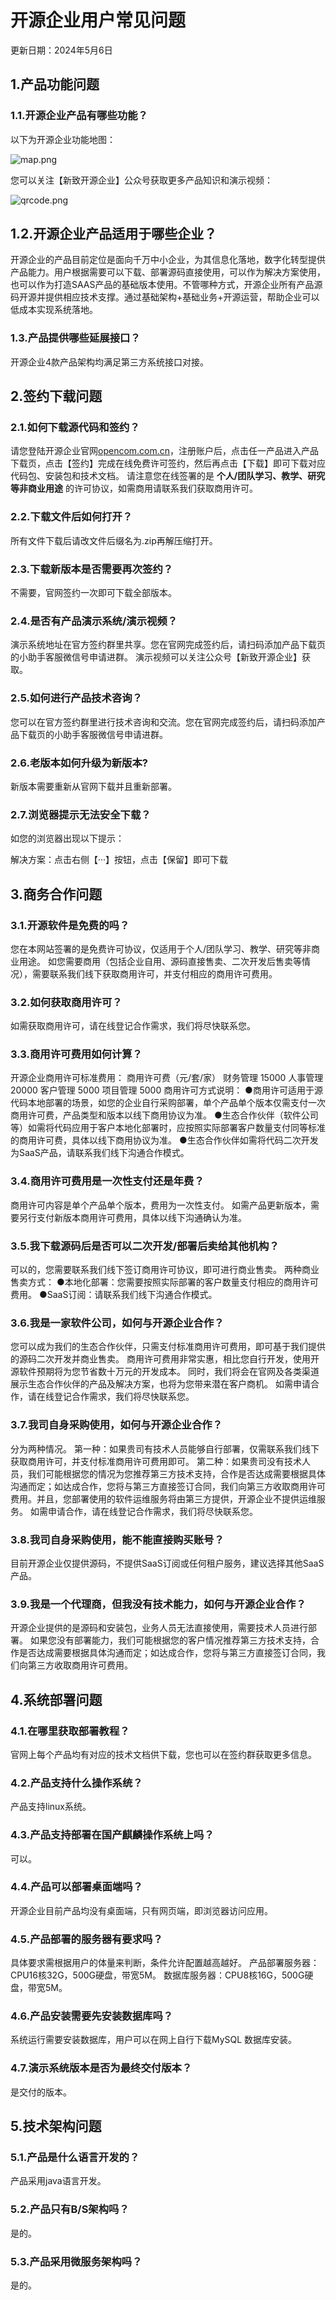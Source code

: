 # 开源企业用户常见问题

更新日期：2024年5月6日

## 1.产品功能问题
### 1.1.开源企业产品有哪些功能？
以下为开源企业功能地图：

![map.png](map.png)

您可以关注【新致开源企业】公众号获取更多产品知识和演示视频：

![qrcode.png](qrcode.png)

## 1.2.开源企业产品适用于哪些企业？

开源企业的产品目前定位是面向千万中小企业，为其信息化落地，数字化转型提供产品能力。用户根据需要可以下载、部署源码直接使用，可以作为解决方案使用，也可以作为打造SAAS产品的基础版本使用。不管哪种方式，开源企业所有产品源码开源并提供相应技术支撑。通过基础架构+基础业务+开源运营，帮助企业可以低成本实现系统落地。

### 1.3.产品提供哪些延展接口？

开源企业4款产品架构均满足第三方系统接口对接。

## 2.签约下载问题
### 2.1.如何下载源代码和签约？

请您登陆开源企业官网[opencom.com.cn](http://opencom.com.cn)，注册账户后，点击任一产品进入产品下载页，点击【签约】完成在线免费许可签约，然后再点击【下载】即可下载对应代码包、安装包和技术文档。
请注意您在线签署的是 **个人/团队学习、教学、研究等非商业用途** 的许可协议，如需商用请联系我们获取商用许可。

### 2.2.下载文件后如何打开？
所有文件下载后请改文件后缀名为.zip再解压缩打开。
### 2.3.下载新版本是否需要再次签约？
不需要，官网签约一次即可下载全部版本。
### 2.4.是否有产品演示系统/演示视频？
演示系统地址在官方签约群里共享。您在官网完成签约后，请扫码添加产品下载页的小助手客服微信号申请进群。
演示视频可以关注公众号【新致开源企业】获取。

### 2.5.如何进行产品技术咨询？
您可以在官方签约群里进行技术咨询和交流。您在官网完成签约后，请扫码添加产品下载页的小助手客服微信号申请进群。

### 2.6.老版本如何升级为新版本?
新版本需要重新从官网下载并且重新部署。
### 2.7.浏览器提示无法安全下载？
如您的浏览器出现以下提示：

解决方案：点击右侧【···】按钮，点击【保留】即可下载


## 3.商务合作问题
### 3.1.开源软件是免费的吗？
您在本网站签署的是免费许可协议，仅适用于个人/团队学习、教学、研究等非商业用途。
如您需要商用（包括企业自用、源码直接售卖、二次开发后售卖等情况），需要联系我们线下获取商用许可，并支付相应的商用许可费用。
### 3.2.如何获取商用许可？
如需获取商用许可，请在线登记合作需求，我们将尽快联系您。
### 3.3.商用许可费用如何计算？
开源企业商用许可标准费用：
商用许可费（元/套/家）
财务管理	15000
人事管理	20000
客户管理	5000
项目管理	5000
商用许可方式说明：
●商用许可适用于源代码本地部署的场景，如您的企业自行采购部署，单个产品单个版本仅需支付一次商用许可费，产品类型和版本以线下商用协议为准。
●生态合作伙伴（软件公司等）如需将代码应用于客户本地化部署时，应按照实际部署客户数量支付同等标准的商用许可费，具体以线下商用协议为准。
●生态合作伙伴如需将代码二次开发为SaaS产品，请联系我们线下沟通合作模式。
### 3.4.商用许可费用是一次性支付还是年费？
商用许可内容是单个产品单个版本，费用为一次性支付。
如需产品更新版本，需要另行支付新版本商用许可费用，具体以线下沟通确认为准。
### 3.5.我下载源码后是否可以二次开发/部署后卖给其他机构？
可以的，您需要联系我们线下签订商用许可协议，即可进行商业售卖。
两种商业售卖方式：
●本地化部署：您需要按照实际部署的客户数量支付相应的商用许可费用。
●SaaS订阅：请联系我们线下沟通合作模式。
### 3.6.我是一家软件公司，如何与开源企业合作？
您可以成为我们的生态合作伙伴，只需支付标准商用许可费用，即可基于我们提供的源码二次开发并商业售卖。
商用许可费用非常实惠，相比您自行开发，使用开源软件预期将为您节省数十万元的开发成本。
同时，我们将会在官网及各类渠道展示生态合作伙伴的产品及解决方案，也将为您带来潜在客户商机。
如需申请合作，请在线登记合作需求，我们将尽快联系您。
### 3.7.我司自身采购使用，如何与开源企业合作？
分为两种情况。
第一种：如果贵司有技术人员能够自行部署，仅需联系我们线下获取商用许可，并支付标准商用许可费用即可。
第二种：如果贵司没有技术人员，我们可能根据您的情况为您推荐第三方技术支持，合作是否达成需要根据具体沟通而定；如达成合作，您将与第三方直接签订合同，我们向第三方收取商用许可费用。并且，您部署使用的软件运维服务将由第三方提供，开源企业不提供运维服务。
如需申请合作，请在线登记合作需求，我们将尽快联系您。
### 3.8.我司自身采购使用，能不能直接购买账号？
目前开源企业仅提供源码，不提供SaaS订阅或任何租户服务，建议选择其他SaaS产品。
### 3.9.我是一个代理商，但我没有技术能力，如何与开源企业合作？
开源企业提供的是源码和安装包，业务人员无法直接使用，需要技术人员进行部署。
如果您没有部署能力，我们可能根据您的客户情况推荐第三方技术支持，合作是否达成需要根据具体沟通而定；如达成合作，您将与第三方直接签订合同，我们向第三方收取商用许可费用。

## 4.系统部署问题
### 4.1.在哪里获取部署教程？
官网上每个产品均有对应的技术文档供下载，您也可以在签约群获取更多信息。

### 4.2.产品支持什么操作系统？
产品支持linux系统。
### 4.3.产品支持部署在国产麒麟操作系统上吗？
可以。
### 4.4.产品可以部署桌面端吗？
开源企业目前产品均没有桌面端，只有网页端，即浏览器访问应用。
### 4.5.产品部署的服务器有要求吗？
具体要求需根据用户的体量来判断，条件允许配置越高越好。
产品部署服务器：CPU16核32G，500G硬盘，带宽5M。
数据库服务器：CPU8核16G，500G硬盘，带宽5M。

### 4.6.产品安装需要先安装数据库吗？
系统运行需要安装数据库，用户可以在网上自行下载MySQL 数据库安装。
### 4.7.演示系统版本是否为最终交付版本？
是交付的版本。
## 5.技术架构问题
### 5.1.产品是什么语言开发的？
产品采用java语言开发。
### 5.2.产品只有B/S架构吗？
是的。
### 5.3.产品采用微服务架构吗？
是的。
